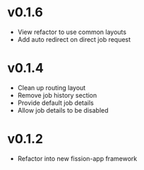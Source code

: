 # v0.1.6
* View refactor to use common layouts
* Add auto redirect on direct job request

# v0.1.4
* Clean up routing layout
* Remove job history section
* Provide default job details
* Allow job details to be disabled

# v0.1.2
* Refactor into new fission-app framework
